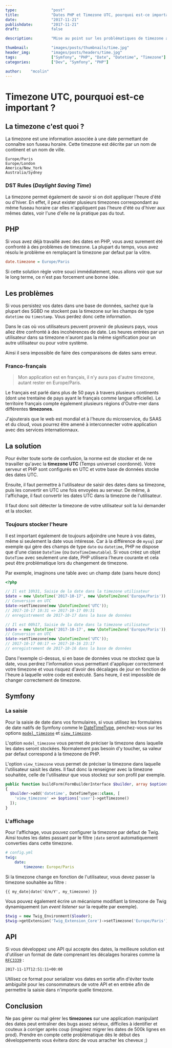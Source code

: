 ```yaml
---
type:               "post"
title:              "Dates PHP et Timezone UTC, pourquoi est-ce important ?"
date:               "2017-11-21"
publishdate:        "2017-11-21"
draft:              false

description:        "Mise au point sur les problématiques de timezone avec les dates PHP."

thumbnail:          "images/posts/thumbnails/time.jpg"
header_img:         "images/posts/headers/time.jpg"
tags:               ["Symfony", "PHP", "Date", "Datetime", "Timezone"]
categories:         ["Dev", "Symfony", "PHP"]

author:    "mcolin"
---
```


<!--more-->

# Timezone UTC, pourquoi est-ce important ?

## La timezone c'est quoi ?

La timezone est une information associée à une date permettant de connaître son fuseau horaire. Cette timezone est décrite par un nom de continent et un nom de ville.

```
Europe/Paris
Europe/London
America/New_York
Australia/Sydney
```

### DST Rules (_Daylight Saving Time_)

La timezone permet également de savoir si on doit appliquer l'heure d'été ou d'hiver. En effet, il peut exister plusieurs timezones correspondant au même fuseau horaire car elles n'appliquent pas l'heure d'été ou d'hiver aux mêmes dates, voir l'une d'elle ne la pratique pas du tout.

## PHP

Si vous avez déjà travaillé avec des dates en PHP, vous avez surement été confronté à des problèmes de timezone. La plupart du temps, vous avez résolu le problème en remplaçant la timezone par defaut par la vôtre.

```ini
date.timezone = Europe/Paris
```

Si cette solution règle votre souci immédiatement, nous allons voir que sur le long terme, ce n'est pas forcement une bonne idée.

## Les problèmes

Si vous persistez vos dates dans une base de données, sachez que la plupart des SGBD ne stockent pas la timezone sur les champs de type `datetime` ou `timestamp`. Vous perdez donc cette information.

Dans le cas où vos utilisateurs peuvent provenir de plusieurs pays, vous allez être confronté à des incohérences de date. Les heures entrées par un utilisateur dans sa timezone n'auront pas la même signification pour un autre utilisateur ou pour votre système.

Ainsi il sera impossible de faire des comparaisons de dates sans erreur.

### Franco-français

> Mon application est en français, il n'y aura pas d'autre timezone, autant rester en Europe/Paris.

Le français est parlé dans plus de 50 pays à travers plusieurs continents (dont une trentaine de pays ayant le français comme langue officielle). Le territoire français compte également plusieurs régions d'Outre-mer dans différentes **timezones**.

J'ajouterais que le web est mondial et à l'heure du microservice, du SAAS et du cloud, vous pourrez être amené à interconnecter votre application avec des services internationnaux.

## La solution

Pour éviter toute sorte de confusion, la norme est de stocker et de ne travailler qu'avec la **timezone UTC** (Temps universel coordonné). Votre serveur et PHP sont configurés en UTC et votre base de données stocke des dates UTC.

Ensuite, il faut permettre à l'utilisateur de saisir des dates dans sa timezone, puis les convertir en UTC une fois envoyées au serveur. De même, à l'affichage, il faut convertir les dates UTC dans la timezone de l'utilisateur.

Il faut donc soit détecter la timezone de votre utilisateur soit la lui demander et la stocker.

### Toujours stocker l'heure

Il est important également de toujours adjoindre une heure à vos dates, même si seulement la date vous intéresse. Car à la différence de `mysql` par exemple qui gère des champs de type `date` ou `datetime`, PHP ne dispose que d'une classe `DateTime` (ou `DateTimeImmutable`). Si vous créez un objet `DateTime` avec seulement une date, PHP utilisera l'heure courante et cela peut être problématique lors du changement de timezone.

Par exemple, imaginons une table avec un champ date  (sans heure donc)

```php
<?php

// Il est 10h31, Saisie de la date dans la timezone utilisateur
$date = new \DateTime('2017-10-17', new \DateTimeZone('Europe/Paris'));
// Conversion en UTC
$date->setTimezone(new \DateTimeZone('UTC'));
// 2017-10-17 10:31 => 2017-10-17 09:31
// enregistrement de 2017-10-17 dans la base de données

// Il est 00h17, Saisie de la date dans la timezone utilisateur
$date = new \DateTime('2017-10-17', new \DateTimeZone('Europe/Paris'));
// Conversion en UTC
$date->setTimezone(new \DateTimeZone('UTC'));
// 2017-10-17 00:17 => 2017-10-16 23:17
// enregistrement de 2017-10-16 dans la base de données
```

Dans l'exemple ci-dessus, si en base de données vous ne stockez que la date, vous perdrez l'information vous permettant d'appliquer correctement votre timezone et vous risquez d'avoir des décalages de jour en fonction de l'heure à laquelle votre code est exécuté. Sans heure, il est impossible de changer correctement de timezone.

## Symfony

### La saisie

Pour la saisie de date dans vos formulaires, si vous utilisez les formulaires de date natifs de Symfony comme le  [DateTimeType](https://symfony.com/doc/current/reference/forms/types/datetime.html), penchez-vous sur les options [`model_timezone`](https://symfony.com/doc/current/reference/forms/types/datetime.html#model-timezone) et [`view_timezone`](https://symfony.com/doc/current/reference/forms/types/datetime.html#view-timezone).

L'option `model_timezone` vous permet de préciser la timezone dans laquelle les dates seront stockées. Normalement pas besoin d'y toucher, sa valeur par defaut correspond à la timezone de PHP.

L'option `view_timezone` vous permet de préciser la timezone dans laquelle l'utilisateur saisit les dates. Il faut donc la renseigner avec la timezone souhaitée, celle de l'utilisateur que vous stockez sur son profil par exemple.

```php
public function buildForm(FormBuilderInterface $builder, array $options)
{
  $builder->add('datetime', DateTimeType::class, [
    'view_timezone' => $options['user']->getTimezone()
  ]);
}
```

### L'affichage

Pour l'affichage, vous pouvez configurer la timezone par defaut de Twig. Ainsi toutes les dates passant par le filtre `|date` seront automatiquement converties dans cette timezone.

```yaml
# config.yml
twig:
    date:
        timezone: Europe/Paris
```

Si la timezone change en fonction de l'utilisateur, vous devez passer la timezone souhaitée au filtre :

```twig
{{ my_date|date('d/m/Y', my_timezone) }}
```

Vous pouvez également écrire un mécanisme modifiant la timezone de Twig dynamiquement (un *event listener* sur la requête par exemple).

```php
$twig = new Twig_Environment($loader);
$twig->getExtension('Twig_Extension_Core')->setTimezone('Europe/Paris');
```

## API

Si vous développez une API qui accepte des dates, la meilleure solution est d'utiliser un format de date comprenant les décalages horaires comme la [`RFC3339`](https://www.ietf.org/rfc/rfc3339.txt) :

```
2017-11-17T12:51:11+00:00
```

Utilisez ce format pour serializer vos dates en sortie afin d'éviter toute ambiguïté pour les consommateurs de votre API et en entrée afin de permettre la saisie dans n'importe quelle timezone.

## Conclusion

Ne pas gérer ou mal gérer les **timezones** sur une application manipulant des dates peut entraîner des bugs assez sérieux, difficiles à identifier et couteux à corriger après coup (imaginez migrer les dates de 500k lignes en prod). Prendre en compte cette problématique dès le début des développements vous évitera donc de vous arracher les cheveux ;)
